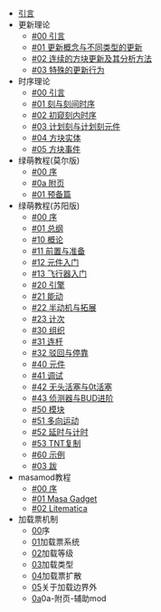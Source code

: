 - [引言](./)
- 更新理论
  - [#00 引言](./BlockUpdate/README.md)
  - [#01 更新概念与不同类型的更新](./BlockUpdate/01-更新概念与不同类型的更新.md)
  - [#02 连续的方块更新及其分析方法](./BlockUpdate/02-连续的方块更新及其分析方法.md)
  - [#03 特殊的更新行为](./BlockUpdate/03-特殊的更新行为.md)
- 时序理论
  - [#00 引言](./MicroTiming/README.md)
  - [#01 刻与刻间时序](./MicroTiming/01-刻与刻间时序.md)
  - [#02 初窥刻内时序](./MicroTiming/02-初窥刻内时序.md)
  - [#03 计划刻与计划刻元件](./MicroTiming/03-计划刻与计划刻元件.md)
  - [#04 方块实体](./MicroTiming/04-方块实体.md)
  - [#05 方块事件](./MicroTiming/05-方块事件.md)
- 绿萌教程(莫尔版)
  - [#00 序](SlimeTech/Molforte/README.md)
  - [#0a 附页](SlimeTech/Molforte/0a-附页-最重要的放前头——主流作品的运维方法.md)
  - [#01 预备篇](SlimeTech/Molforte/01-预备篇——学习绿萌需要的环境.md)
- 绿萌教程(苏阳版)
  - [#00 序](SlimeTech/Twisuki/序.md)
  - [#01 总纲](SlimeTech/Twisuki/总纲.md)
  - [#10 概论](SlimeTech/Twisuki/1/10.md)
  - [#11 前置与准备](SlimeTech/Twisuki/1/11.md)
  - [#12 元件入门](SlimeTech/Twisuki/1/12.md)
  - [#13 飞行器入门](SlimeTech/Twisuki/1/13.md)
  - [#20 引擎]()
  - [#21 能动]()
  - [#22 半动机与拓展]()
  - [#23 计次]()
  - [#30 组织]()
  - [#31 连杆]()
  - [#32 驳回与停靠]()
  - [#40 元件]()
  - [#41 调试]()
  - [#42 无头活塞与0t活塞]()
  - [#43 侦测器与BUD进阶]()
  - [#50 模块]()
  - [#51 多向运动]()
  - [#52 延时与计时]()
  - [#53 TNT复制]()
  - [#60 示例]()
  - [#03 跋]()
- masamod教程
  - [#00 序](./Masamod/README.md)
  - [#01 Masa Gadget](./Masamod/01-MasaGadget.md)
  - [#02 Litematica](./Masamod/02-litematica)
- 加载票机制
  - [00](./00-序.md)序
  - [01](./01-加载票系统.md)加载票系统
  - [02](./02-加载等级.md)加载等级
  - [03](./03-加载类型.md)加载类型
  - [04](./04-加载票的扩散.md)加载票扩散
  - [05](./05-关于加载边界外.md)关于加载边界外
  - [0a](./0a-附页-辅助mod.md)0a-附页-辅助mod